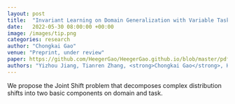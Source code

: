 ```yaml
---
layout: post
title:  "Invariant Learning on Domain Generalization with Variable Tasks"
date:   2022-05-30 08:00:00 +00:00
image: /images/tip.png
categories: research
author: "Chongkai Gao"
venue: "Preprint, under review"
paper: https://github.com/HeegerGao/HeegerGao.github.io/blob/master/pdfs/0531%20TIP.pdf
authors: "Yizhou Jiang, Tianren Zhang, <strong>Chongkai Gao</strong>, Haichuan Gao, Feng Chen"
---
```

We propose the Joint Shift problem that decomposes complex distribution shifts into two basic components on domain and task.
